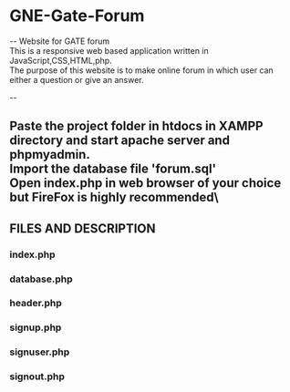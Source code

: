 # GNE-Gate-Forum
--
Website for GATE forum\
This is a responsive web based application written in JavaScript,CSS,HTML,php.\
The purpose of this website is to make online forum in which user can either a question or give an answer.

--

Paste the project folder in htdocs in XAMPP directory and start apache server and phpmyadmin.\
Import the database file 'forum.sql'\
Open index.php in web browser of your choice but FireFox is highly recommended\
--

## FILES AND DESCRIPTION

### index.php     
### database.php
### header.php
### signup.php
### signuser.php
### signout.php
